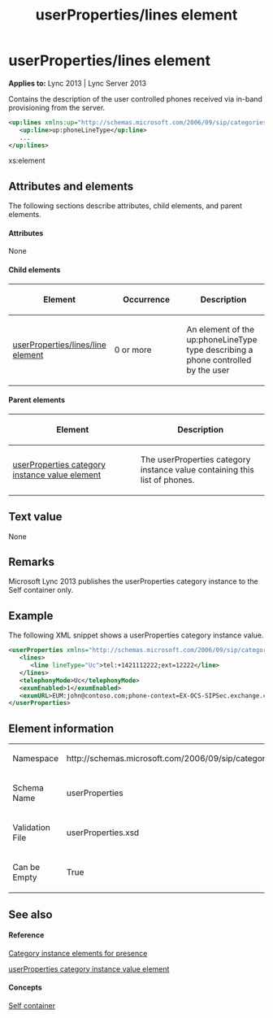 ﻿---
title: userProperties/lines element
TOCTitle: userProperties/lines element
ms:assetid: 4489d5ee-7ac3-4851-9ec4-06d62b3e6fc8
ms:mtpsurl: https://msdn.microsoft.com/en-us/library/Dn438970(v=office.15)
ms:contentKeyID: 57094015
ms.date: 07/24/2014
mtps_version: v=office.15
dev_langs:
- xml
---

# userProperties/lines element


**Applies to:** Lync 2013 | Lync Server 2013

Contains the description of the user controlled phones received via in-band provisioning from the server.

``` xml
<up:lines xmlns:up="http://schemas.microsoft.com/2006/09/sip/categories" >
   <up:line>up:phoneLineType</up:line>
   ...
</up:lines>
```

xs:element

## Attributes and elements

The following sections describe attributes, child elements, and parent elements.

#### Attributes

None

#### Child elements

<table>
<colgroup>
<col style="width: 33%" />
<col style="width: 33%" />
<col style="width: 33%" />
</colgroup>
<thead>
<tr class="header">
<th><p>Element</p></th>
<th><p>Occurrence</p></th>
<th><p>Description</p></th>
</tr>
</thead>
<tbody>
<tr class="odd">
<td><p><a href="userproperties-lines-line-element.md">userProperties/lines/line element</a></p></td>
<td><p>0 or more</p></td>
<td><p>An element of the up:phoneLineType type describing a phone controlled by the user</p></td>
</tr>
</tbody>
</table>


#### Parent elements

<table>
<colgroup>
<col style="width: 50%" />
<col style="width: 50%" />
</colgroup>
<thead>
<tr class="header">
<th><p>Element</p></th>
<th><p>Description</p></th>
</tr>
</thead>
<tbody>
<tr class="odd">
<td><p><a href="userproperties-category-instance-value-element.md">userProperties category instance value element</a></p></td>
<td><p>The userProperties category instance value containing this list of phones.</p></td>
</tr>
</tbody>
</table>


## Text value

None

## Remarks

Microsoft Lync 2013 publishes the userProperties category instance to the Self container only.

## Example

The following XML snippet shows a userProperties category instance value.

``` xml
<userProperties xmlns="http://schemas.microsoft.com/2006/09/sip/categories">
   <lines>
      <line lineType="Uc">tel:+1421112222;ext=12222</line>
   </lines>
   <telephonyMode>Uc</telephonyMode>
   <exumEnabled>1</exumEnabled>
   <exumURL>EUM:john@contoso.com;phone-context=EX-OCS-SIPSec.exchange.contoso.com</exumURL>
</userProperties>
```

## Element information

<table>
<colgroup>
<col style="width: 50%" />
<col style="width: 50%" />
</colgroup>
<tbody>
<tr class="odd">
<td><p>Namespace</p></td>
<td><p>http://schemas.microsoft.com/2006/09/sip/categories</p></td>
</tr>
<tr class="even">
<td><p>Schema Name</p></td>
<td><p>userProperties</p></td>
</tr>
<tr class="odd">
<td><p>Validation File</p></td>
<td><p>userProperties.xsd</p></td>
</tr>
<tr class="even">
<td><p>Can be Empty</p></td>
<td><p>True</p></td>
</tr>
</tbody>
</table>


## See also

#### Reference

[Category instance elements for presence](category-instance-elements-for-presence.md)

[userProperties category instance value element](userproperties-category-instance-value-element.md)

#### Concepts

[Self container](self-container.md)

